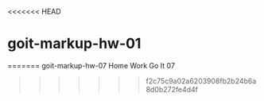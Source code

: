 <<<<<<< HEAD
# goit-markup-hw-01
=======
goit-markup-hw-07
Home Work Go It 07
>>>>>>> f2c75c9a02a6203908fb2b24b6a8d0b272fe4d4f
